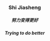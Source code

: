 <p align="center">
  <h3 align="center">Shi Jiasheng</h3>
  <h5 align="center">努力变得更好</h5>
  <h5 align="center">Trying to do better</h5>
</p>
